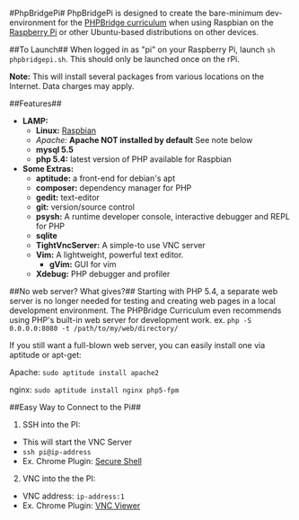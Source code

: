 #PhpBridgePi#
PhpBridgePi is designed to create the bare-minimum dev-environment for the [PHPBridge curriculum](http://phpbridge.org) when using Raspbian on the [Raspberry Pi](http://www.raspberrypi.org/) or other Ubuntu-based distributions on other devices.

##To Launch##
When logged in as "pi" on your Raspberry Pi, launch `sh phpbridgepi.sh`. This should only be launched once on the rPi.

__Note:__ This will install several packages from various locations on the
Internet. Data charges may apply.

##Features##
* __LAMP:__
    * __Linux:__ [Raspbian](http://www.raspbian.org/)
    * _Apache:_ __Apache NOT installed by default__ See note below
    * __mysql 5.5__
    * __php 5.4:__ latest version of PHP available for Raspbian
* __Some Extras:__
    * __aptitude:__ a front-end for debian's apt
    * __composer:__ dependency manager for PHP
    * __gedit:__ text-editor
    * __git:__ version/source control
    * __psysh:__ A runtime developer console, interactive debugger and REPL for PHP
    * __sqlite__
    * __TightVncServer:__ A simple-to use VNC server
    * __Vim:__ A lightweight, powerful text editor.
      * __gVim:__ GUI for vim
    * __Xdebug:__ PHP debugger and profiler

##No web server? What gives?##
Starting with PHP 5.4, a separate web server is no longer needed for testing and
creating web pages in a local development environment. The PHPBridge Curriculum
even recommends using PHP's built-in web server for development work.
ex. `php -S 0.0.0.0:8080 -t /path/to/my/web/directory/`

If you still want a full-blown web server, you can easily install one via aptitude
or apt-get:

Apache: `sudo aptitude install apache2`

nginx: `sudo aptitude install nginx php5-fpm`

##Easy Way to Connect to the Pi##
1. SSH into the PI:
  * This will start the VNC Server
  * `ssh pi@ip-address`
  * Ex. Chrome Plugin: [Secure Shell](https://chrome.google.com/webstore/detail/secure-shell/pnhechapfaindjhompbnflcldabbghjo?hl=en)
2. VNC into the the PI:
  * VNC address: `ip-address:1`
  * Ex. Chrome Plugin: [VNC Viewer](https://chrome.google.com/webstore/detail/vnc%C2%AE-viewer-for-google-ch/iabmpiboiopbgfabjmgeedhcmjenhbla?hl=en)
